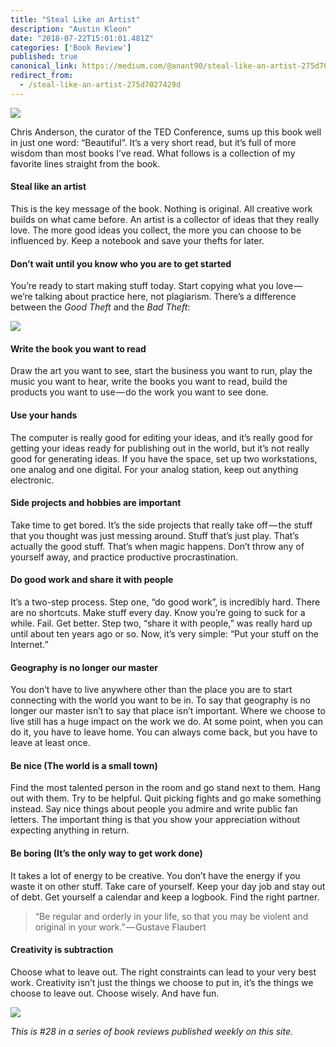 ```yaml
---
title: "Steal Like an Artist"
description: "Austin Kleon"
date: "2018-07-22T15:01:01.481Z"
categories: ['Book Review']
published: true
canonical_link: https://medium.com/@anant90/steal-like-an-artist-275d7027429d
redirect_from:
  - /steal-like-an-artist-275d7027429d
---
```


![](./asset-1.png)

Chris Anderson, the curator of the TED Conference, sums up this book well in just one word: “Beautiful”. It’s a very short read, but it’s full of more wisdom than most books I’ve read. What follows is a collection of my favorite lines straight from the book.

#### **Steal like an artist**

This is the key message of the book. Nothing is original. All creative work builds on what came before. An artist is a collector of ideas that they really love. The more good ideas you collect, the more you can choose to be influenced by. Keep a notebook and save your thefts for later.

#### **Don’t wait until you know who you are to get started**

You’re ready to start making stuff today. Start copying what you love — we’re talking about practice here, not plagiarism. There’s a difference between the _Good Theft_ and the _Bad Theft_:

![](./asset-2.gif)

#### Write the book you want to read

Draw the art you want to see, start the business you want to run, play the music you want to hear, write the books you want to read, build the products you want to use — do the work you want to see done.

#### Use your hands

The computer is really good for editing your ideas, and it’s really good for getting your ideas ready for publishing out in the world, but it’s not really good for generating ideas. If you have the space, set up two workstations, one analog and one digital. For your analog station, keep out anything electronic.

#### Side projects and hobbies are important

Take time to get bored. It’s the side projects that really take off — the stuff that you thought was just messing around. Stuff that’s just play. That’s actually the good stuff. That’s when magic happens. Don’t throw any of yourself away, and practice productive procrastination.

#### Do good work and share it with people

It’s a two-step process. Step one, “do good work”, is incredibly hard. There are no shortcuts. Make stuff every day. Know you’re going to suck for a while. Fail. Get better. Step two, “share it with people,” was really hard up until about ten years ago or so. Now, it’s very simple: “Put your stuff on the Internet.”

#### Geography is no longer our master

You don’t have to live anywhere other than the place you are to start connecting with the world you want to be in. To say that geography is no longer our master isn’t to say that place isn’t important. Where we choose to live still has a huge impact on the work we do. At some point, when you can do it, you have to leave home. You can always come back, but you have to leave at least once.

#### Be nice (The world is a small town)

Find the most talented person in the room and go stand next to them. Hang out with them. Try to be helpful. Quit picking fights and go make something instead. Say nice things about people you admire and write public fan letters. The important thing is that you show your appreciation without expecting anything in return.

#### Be boring (It’s the only way to get work done)

It takes a lot of energy to be creative. You don’t have the energy if you waste it on other stuff. Take care of yourself. Keep your day job and stay out of debt. Get yourself a calendar and keep a logbook. Find the right partner.

> “Be regular and orderly in your life, so that you may be violent and original in your work.” — Gustave Flaubert

#### Creativity is subtraction

Choose what to leave out. The right constraints can lead to your very best work. Creativity isn’t just the things we choose to put in, it’s the things we choose to leave out. Choose wisely. And have fun.

![](./asset-3.jpeg)

_This is #28 in a series of book reviews published weekly on this site._
